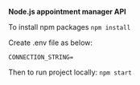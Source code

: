 **Node.js appointment manager API**

To install npm packages
`npm install`

Create .env file as below:
```
CONNECTION_STRING=
```

Then to run project locally:
`npm start`
